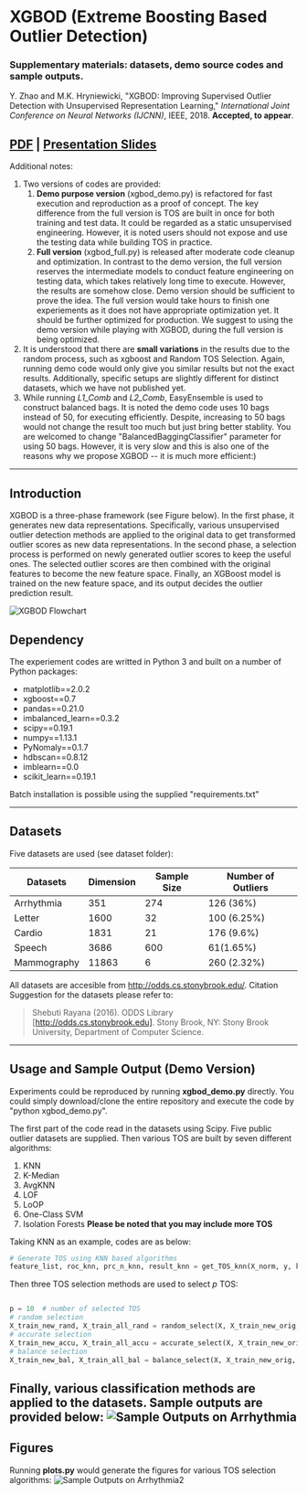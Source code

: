 # XGBOD (Extreme Boosting Based Outlier Detection)
### Supplementary materials: datasets, demo source codes and sample outputs.

Y. Zhao and M.K. Hryniewicki, "XGBOD: Improving Supervised Outlier Detection with Unsupervised Representation Learning," *International Joint Conference on Neural Networks (IJCNN)*, IEEE, 2018. **Accepted, to appear**.

[PDF](https://www.cs.toronto.edu/~yuezhao/s/edited_XGBOD.pdf) | 
[Presentation Slides](https://www.cs.toronto.edu/~yuezhao/s/IJCNN2018-XGBOD-56x7.pdf)
------------

Additional notes:
1. Two versions of codes are provided:
   1. **Demo purpose version** (xgbod_demo.py) is refactored for fast execution and reproduction as a proof of concept. The key difference from the full version is TOS are built in once for both training and test data. It could be regarded as a static unsupervised engineering. However, it is noted users should not expose and use the testing data while building TOS in practice. 
   2.  **Full version** (xgbod_full.py)  is released after moderate code cleanup and optimization. In contrast to the demo version, the full version reserves the intermediate models to conduct feature engineering on testing data, which takes relatively long time to execute. However, the results are somehow close. Demo version should be sufficient to prove the idea. The full version would take hours to finish one experiements as it does not have appropriate optimization yet. It should be further optimized for production. We suggest to using the demo version while playing with XGBOD, during the full version is being optimized.
3. It is understood that there are **small variations** in the results due to the random process, such as xgboost and Random TOS Selection. Again, running demo code would only give you similar results but not the exact results. Additionally, specific setups are slightly different for distinct datasets, which we have not published yet.
4. While running *L1_Comb* and *L2_Comb*, EasyEnsemble is used to construct balanced bags. It is noted the demo code uses 10 bags instead of 50, for executing efficiently. Despite, increasing to 50 bags would not change the result too much but just bring better stablity. You are welcomed to change "BalancedBaggingClassifier" parameter for using 50 bags. However, it is very slow and this is also one of the reasons why we propose XGBOD -- it is much more efficient:)
------------

##  Introduction
XGBOD is a three-phase framework (see Figure below). In the first phase, it generates new data representations. Specifically, various unsupervised outlier detection methods are applied to the original data to get transformed outlier scores as new data representations. In the second phase, a selection process is performed on newly generated outlier scores to keep the useful ones. The selected outlier scores are then combined with the original features to become the new feature space. Finally, an XGBoost model is trained on the new feature space, and its output decides the outlier prediction result.

![XGBOD Flowchart](https://github.com/yzhao062/XGBOD/blob/master/figs/flowchart.png "XGBOD Flowchart")

## Dependency
The experiement codes are writted in Python 3 and built on a number of Python packages:
- matplotlib==2.0.2
- xgboost==0.7
- pandas==0.21.0
- imbalanced_learn==0.3.2
- scipy==0.19.1
- numpy==1.13.1
- PyNomaly==0.1.7
- hdbscan==0.8.12
- imblearn==0.0
- scikit_learn==0.19.1

Batch installation is possible using the supplied "requirements.txt"

------------


## Datasets
Five datasets are used (see dataset folder):

|  Datasets | Dimension  | Sample Size  | Number of Outliers  |
| ------------ | ------------ | ------------ | ------------ |
| Arrhythmia  | 351  | 274  | 126 (36%)  |
|  Letter | 1600  | 32  | 100 (6.25%)  |
|  Cardio | 1831  | 21  | 176 (9.6%)  |
|  Speech | 3686  | 600  | 61(1.65%)  |
|  Mammography | 11863  | 6  | 260 (2.32%)  |

All datasets are accesible from http://odds.cs.stonybrook.edu/. Citation Suggestion for the datasets please refer to: 
> Shebuti Rayana (2016).  ODDS Library [http://odds.cs.stonybrook.edu]. Stony Brook, NY: Stony Brook University, Department of Computer Science.

------------


## Usage and Sample Output (Demo Version)
Experiments could be reproduced by running **xgbod_demo.py** directly. You could simply download/clone the entire repository and execute the code by "python xgbod_demo.py".

The first part of the code read in the datasets using Scipy. Five public outlier datasets are supplied. Then various TOS are built by seven different algorithms:
1. KNN 
2. K-Median 
3. AvgKNN 
4. LOF
5. LoOP
6. One-Class SVM 
7. Isolation Forests
**Please be noted that you may include more TOS**

Taking KNN as an example, codes are as below:
```python
# Generate TOS using KNN based algorithms
feature_list, roc_knn, prc_n_knn, result_knn = get_TOS_knn(X_norm, y, k_range, feature_list)
```
Then three TOS selection methods are used to select *p*  TOS:
```python

p = 10  # number of selected TOS
# random selection
X_train_new_rand, X_train_all_rand = random_select(X, X_train_new_orig, roc_list, p)
# accurate selection
X_train_new_accu, X_train_all_accu = accurate_select(X, X_train_new_orig, feature_list, roc_list, p)
# balance selection
X_train_new_bal, X_train_all_bal = balance_select(X, X_train_new_orig, roc_list, p)
```
Finally, various classification methods are applied to the datasets.
Sample outputs are provided below:
![Sample Outputs on Arrhythmia](https://github.com/yzhao062/XGBOD/blob/master/figs/sample_outputs.png "Sample Outputs on Arrhythmia")
------------
## Figures

Running **plots.py** would generate the figures for various TOS selection algorithms:
![Sample Outputs on Arrhythmia2](https://github.com/yzhao062/XGBOD/blob/master/figs/results.png "Sample Outputs on Arrhythmia")

